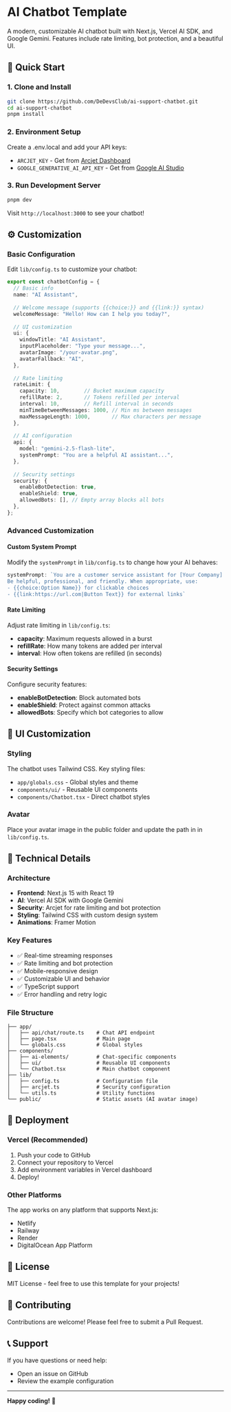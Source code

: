 # AI Chatbot Template

A modern, customizable AI chatbot built with Next.js, Vercel AI SDK, and Google Gemini. Features include rate limiting, bot protection, and a beautiful UI.

## 🚀 Quick Start

### 1. Clone and Install

```bash
git clone https://github.com/DeDevsClub/ai-support-chatbot.git
cd ai-support-chatbot
pnpm install
```

### 2. Environment Setup

Create a .env.local and add your API keys:

- `ARCJET_KEY` - Get from [Arcjet Dashboard](https://app.arcjet.com)
- `GOOGLE_GENERATIVE_AI_API_KEY` - Get from [Google AI Studio](https://aistudio.google.com/app/apikey)

### 3. Run Development Server

```bash
pnpm dev
```

Visit `http://localhost:3000` to see your chatbot!

## ⚙️ Customization

### Basic Configuration

Edit `lib/config.ts` to customize your chatbot:

```typescript
export const chatbotConfig = {
  // Basic info
  name: "AI Assistant",
  
  // Welcome message (supports {{choice:}} and {{link:}} syntax)
  welcomeMessage: "Hello! How can I help you today?",
  
  // UI customization
  ui: {
    windowTitle: "AI Assistant",
    inputPlaceholder: "Type your message...",
    avatarImage: "/your-avatar.png",
    avatarFallback: "AI",
  },
  
  // Rate limiting
  rateLimit: {
    capacity: 10,        // Bucket maximum capacity
    refillRate: 2,       // Tokens refilled per interval
    interval: 10,        // Refill interval in seconds
    minTimeBetweenMessages: 1000, // Min ms between messages
    maxMessageLength: 1000,       // Max characters per message
  },
  
  // AI configuration
  api: {
    model: "gemini-2.5-flash-lite",
    systemPrompt: "You are a helpful AI assistant...",
  },
  
  // Security settings
  security: {
    enableBotDetection: true,
    enableShield: true,
    allowedBots: [], // Empty array blocks all bots
  },
};
```

### Advanced Customization

#### Custom System Prompt

Modify the `systemPrompt` in `lib/config.ts` to change how your AI behaves:

```typescript
systemPrompt: `You are a customer service assistant for [Your Company]. 
Be helpful, professional, and friendly. When appropriate, use:
- {{choice:Option Name}} for clickable choices
- {{link:https://url.com|Button Text}} for external links`
```

#### Rate Limiting

Adjust rate limiting in `lib/config.ts`:

- **capacity**: Maximum requests allowed in a burst
- **refillRate**: How many tokens are added per interval
- **interval**: How often tokens are refilled (in seconds)

#### Security Settings

Configure security features:

- **enableBotDetection**: Block automated bots
- **enableShield**: Protect against common attacks
- **allowedBots**: Specify which bot categories to allow

## 🎨 UI Customization

### Styling

The chatbot uses Tailwind CSS. Key styling files:
- `app/globals.css` - Global styles and theme
- `components/ui/` - Reusable UI components
- `components/Chatbot.tsx` - Direct chatbot styles

### Avatar

Place your avatar image in the public folder and update the path in in `lib/config.ts`.

## 🔧 Technical Details

### Architecture

- **Frontend**: Next.js 15 with React 19
- **AI**: Vercel AI SDK with Google Gemini
- **Security**: Arcjet for rate limiting and bot protection
- **Styling**: Tailwind CSS with custom design system
- **Animations**: Framer Motion

### Key Features

- ✅ Real-time streaming responses
- ✅ Rate limiting and bot protection
- ✅ Mobile-responsive design
- ✅ Customizable UI and behavior
- ✅ TypeScript support
- ✅ Error handling and retry logic

### File Structure

```
├── app/
│   ├── api/chat/route.ts    # Chat API endpoint
│   ├── page.tsx             # Main page
│   └── globals.css          # Global styles
├── components/
│   ├── ai-elements/         # Chat-specific components
│   ├── ui/                  # Reusable UI components
│   └── Chatbot.tsx          # Main chatbot component
├── lib/
│   ├── config.ts            # Configuration file
│   ├── arcjet.ts            # Security configuration
│   └── utils.ts             # Utility functions
└── public/                  # Static assets (AI avatar image)
```

## 🚀 Deployment

### Vercel (Recommended)

1. Push your code to GitHub
2. Connect your repository to Vercel
3. Add environment variables in Vercel dashboard
4. Deploy!

### Other Platforms

The app works on any platform that supports Next.js:
- Netlify
- Railway
- Render
- DigitalOcean App Platform

## 📝 License

MIT License - feel free to use this template for your projects!

## 🤝 Contributing

Contributions are welcome! Please feel free to submit a Pull Request.

## 📞 Support

If you have questions or need help:
- Open an issue on GitHub
- Review the example configuration

---

**Happy coding!** 🎉